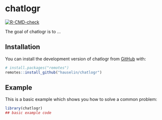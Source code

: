 
<!-- README.md is generated from README.Rmd. Please edit that file -->

# chatlogr

<!-- badges: start -->

[![R-CMD-check](https://github.com/hauselin/chatlogr/actions/workflows/R-CMD-check.yaml/badge.svg)](https://github.com/hauselin/chatlogr/actions/workflows/R-CMD-check.yaml)
<!-- badges: end -->

The goal of chatlogr is to …

## Installation

You can install the development version of chatlogr from
[GitHub](https://github.com/) with:

``` r
# install.packages("remotes")
remotes::install_github("hauselin/chatlogr")
```

## Example

This is a basic example which shows you how to solve a common problem:

``` r
library(chatlogr)
## basic example code
```
